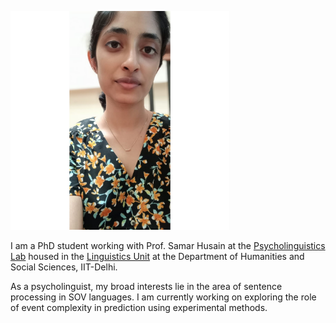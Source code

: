 <p align="left">
  <img src="images/black.jpg" width="350" title="picture">
</p>

I am a PhD student working with Prof. Samar Husain at the [Psycholinguistics Lab](https://web.iitd.ac.in/~samar/lab.html) housed in the [Linguistics Unit](https://sites.google.com/view/iit-delhi-linguistics) at the Department of Humanities and Social Sciences, IIT-Delhi.

As a psycholinguist, my broad interests lie in the area of sentence processing in SOV languages. I am currently working on exploring the role of event complexity in prediction using experimental methods.
